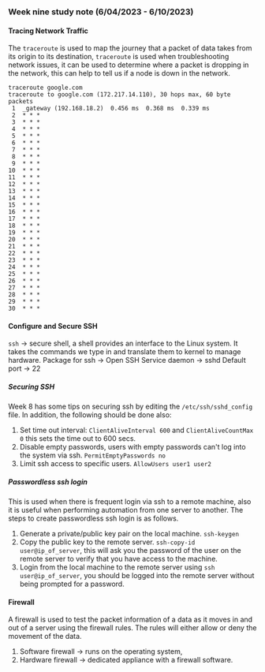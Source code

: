 ### Week nine study note (6/04/2023 - 6/10/2023)<!-- omit from toc -->

#### Tracing Network Traffic
The `traceroute` is used to map the journey that a packet of data takes from its origin to its destination, `traceroute` is used when troubleshooting network issues, it can be used to determine where a packet is dropping in the network, this can help to tell us if a node is down in the network.
```console
traceroute google.com
traceroute to google.com (172.217.14.110), 30 hops max, 60 byte packets
 1  _gateway (192.168.18.2)  0.456 ms  0.368 ms  0.339 ms
 2  * * *
 3  * * *
 4  * * *
 5  * * *
 6  * * *
 7  * * *
 8  * * *
 9  * * *
10  * * *
11  * * *
12  * * *
13  * * *
14  * * *
15  * * *
16  * * *
17  * * *
18  * * *
19  * * *
20  * * *
21  * * *
22  * * *
23  * * *
24  * * *
25  * * *
26  * * *
27  * * *
28  * * *
29  * * *
30  * * *

```
#### Configure and Secure SSH
`ssh` &rarr; secure shell, a shell provides an interface to the Linux system. It takes the commands we type in and translate them to kernel to manage hardware.
Package for ssh &rarr; Open SSH
Service daemon &rarr; sshd
Default port &rarr; 22

##### Securing SSH
Week 8 has some tips on securing ssh by editing the `/etc/ssh/sshd_config` file. In addition, the following should be done also:
1. Set time out interval: `ClientAliveInterval 600` and `ClientAliveCountMax 0` this sets the time out to 600 secs.
2. Disable empty passwords, users with empty passwords can't log into the system via ssh. `PermitEmptyPasswords no`
3. Limit ssh access to specific users. `AllowUsers user1 user2`

##### Passwordless ssh login
This is used when there is frequent login via ssh to a remote machine, also it is useful when performing automation from one server to another. The steps to create passwordless ssh login is as follows.
1. Generate a private/public key pair on the local machine. `ssh-keygen`
2. Copy the public key to the remote server. `ssh-copy-id user@ip_of_server`, this will ask you the password of the user on the remote server to verify that you have access to the machine.
3. Login from the local machine to the remote server using `ssh user@ip_of_server`, you should be logged into the remote server without being prompted for a password.

#### Firewall

A firewall is used to test the packet information of a data as it moves in and out of a server using the firewall rules. The rules will either allow or deny the movement of the data.
1. Software firewall &rarr; runs on the operating system,
2. Hardware firewall &rarr; dedicated appliance with a firewall software.

